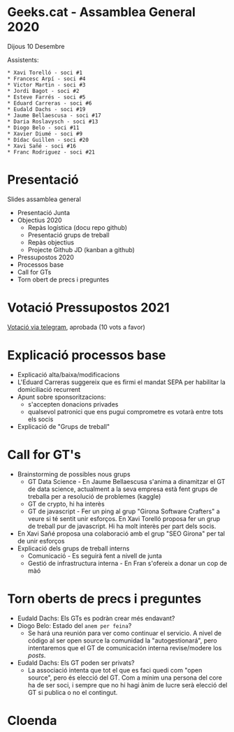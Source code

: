# Geeks.cat - Assamblea General 2020 

Dijous 10 Desembre

Assistents:

    * Xavi Torelló - soci #1
    * Francesc Arpí - soci #4
    * Victor Martin - soci #3
    * Jordi Bagot - soci #2
    * Esteve Farrés - soci #5
    * Eduard Carreras - soci #6
    * Eudald Dachs - soci #19
    * Jaume Bellaescusa - soci #17
    * Daria Roslavysch - soci #13
    * Diogo Belo - soci #11
    * Xavier Diumé - soci #9
    * Dídac Guillen - soci #20
    * Xavi Sañé - soci #16
    * Franc Rodriguez - soci #21
    
# Presentació

Slides assamblea general

- Presentació Junta
- Objectius 2020
    - Repàs logística (docu repo github)
    - Presentació grups de treball
    - Repàs objectius
    - Projecte Github JD (kanban a github)
- Pressupostos 2020
- Processos base
- Call for GTs
- Torn obert de precs i preguntes

# Votació Pressupostos 2021

[Votació via telegram](https://t.me/c/1159982705/426), aprobada (10 vots a favor)

# Explicació processos base

- Explicació alta/baixa/modificacions
- L'Eduard Carreras suggereix que es firmi el mandat SEPA per habilitar la domiciliació recurrent
- Apunt sobre sponsoritzacions:
    - s'accepten donacions privades
    - qualsevol patronici que ens pugui comprometre es votarà entre tots els socis
- Explicació de "Grups de treball"

# Call for GT's

- Brainstorming de possibles nous grups
   - GT Data Science - En Jaume Bellaescusa s'anima a dinamitzar el GT de data science, actualment a la seva empresa està fent grups de treballa per a resolució de problemes (kaggle)
   - GT de crypto, hi ha interès
   - GT de javascript - Fer un ping al grup "Girona Software Crafters" a veure si té sentit unir esforços. En Xavi Torelló proposa fer un grup de treball pur de javascript. Hi ha molt interès per part dels socis.
- En Xavi Sañé proposa una colaboració amb el grup "SEO Girona" per tal de unir esforços
- Explicació dels grups de treball interns
    - Comunicació - Es seguirà fent a nivell de junta
    - Gestió de infrastructura interna - En Fran s'ofereix a donar un cop de màó
    
# Torn oberts de precs i preguntes

- Eudald Dachs: Els GTs es podràn crear més endavant?
- Diogo Belo: Estado del `anem per feina`? 
    - Se hará una reunión para ver como continuar el servicio. A nivel de código al ser open source la comunidad la "autogestionará", pero intentaremos que el GT de comunicación interna revise/modere los _posts_.
- Eudald Dachs: Els GT poden ser privats?
    - La associació intenta que tot el que es faci quedi com "open source", pero és elecció del GT. Com a mínim una persona del core ha de ser soci, i sempre que no hi hagi ànim de lucre serà elecció del GT si publica o no el contingut.

# Cloenda
